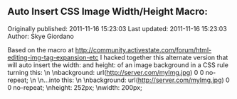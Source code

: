 ## Auto Insert CSS Image Width/Height Macro:

Originally published: 2011-11-16 15:23:03
Last updated: 2011-11-16 15:23:03
Author: Skye Giordano

Based on the macro at http://community.activestate.com/forum/html-editing-img-tag-expansion-etc I hacked together this alternate version that will auto insert the width: and height: of an image background in a CSS rule turning this:\n\nbackground: url(http://server.com/myImg.jpg) 0 0 no-repeat;\n\n...into this:\n\nbackground: url(http://server.com/myImg.jpg) 0 0 no-repeat;\nheight: 252px;\nwidth: 200px;